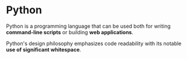 # Python

Python is a programming language that can be used both for writing **command-line scripts** or building **web applications**.

Python's design philosophy emphasizes code readability with its notable **use of significant whitespace**.